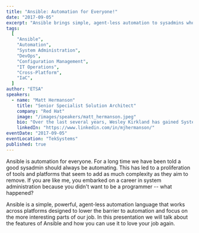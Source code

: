 ```yaml
---
title: "Ansible: Automation for Everyone!"
date: "2017-09-05"
excerpt: "Ansible brings simple, agent-less automation to sysadmins who didn’t sign up to be programmers—making your job easier and more enjoyable."
tags:
  [
    "Ansible",
    "Automation",
    "System Administration",
    "DevOps",
    "Configuration Management",
    "IT Operations",
    "Cross-Platform",
    "IaC",
  ]
author: "ETSA"
speakers:
  - name: "Matt Hermanson"
    title: "Senior Specialist Solution Architect"
    company: "Red Hat"
    image: "/images/speakers/matt_hermanson.jpeg"
    bio: "Over the last several years, Wesley Kirkland has gained Systems Engineering experience consisting of On Premise, Cloud, and scalable automation, primarily using PowerShell to integrate Active Directory environments and Office 365. He currently works at Ministry Brands as a Sr. Systems Engineer working with AWS & Azure."
    linkedIn: "https://www.linkedin.com/in/mjhermanson/"
eventDate: "2017-09-05"
eventLocation: "TekSystems"
published: true
---
```


Ansible is automation for everyone. For a long time we have been told a good sysadmin should always be automating. This has led to a proliferation of tools and platforms that seem to add as much complexity as they aim to remove. If you are like me, you embarked on a career in system administration because you didn't want to be a programmer -- what happened?

​Ansible is a simple, powerful, agent-less automation language that works across platforms designed to lower the barrier to automation and focus on the more interesting parts of our job. In this presentation we will talk about the features of Ansible and how you can use it to love your job again.
